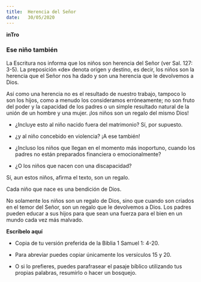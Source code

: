 ```yaml
---
title:  Herencia del Señor
date:   30/05/2020
---
```


**inTro**

### Ese niño también

La Escritura nos informa que los niños son herencia del Señor (ver Sal. 127: 3-5). La preposición «de» denota origen y destino, es decir, los niños son la herencia que el Señor nos ha dado y son una herencia que le devolvemos a Dios.

Así como una herencia no es el resultado de nuestro trabajo, tampoco lo son los hijos, como a menudo los consideramos erróneamente; no son fruto del poder y la capacidad de los padres o un simple resultado natural de la unión de un hombre y una mujer. ¡los niños son un regalo del mismo Dios!

- ¿Incluye esto al niño nacido fuera del matrimonio? Sí, por supuesto.

- ¿y al niño concebido en violencia? ¡A ese también!

- ¿Incluso los niños que llegan en el momento más inoportuno, cuando los padres no están preparados financiera o emocionalmente?

- ¿O los niños que nacen con una discapacidad?

Sí, aun estos niños, afirma el texto, son un regalo.

Cada niño que nace es una bendición de Dios.

No solamente los niños son un regalo de Dios, sino que cuando son criados en el temor del Señor, son un regalo que le devolvemos a Dios. Los padres pueden educar a sus hijos para que sean una fuerza para el bien en un mundo cada vez más malvado.

**Escríbelo aquí**

- Copia de tu versión preferida de la Biblia 1 Samuel 1: 4-20.

- Para abreviar puedes copiar únicamente los versículos 15 y 20.

- O si lo prefieres, puedes parafrasear el pasaje bíblico utilizando tus propias palabras, resumirlo o hacer un bosquejo.
